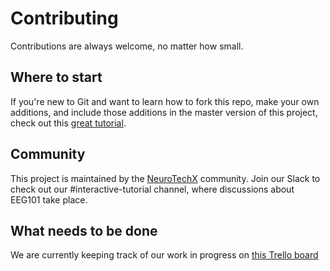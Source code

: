 # Contributing

Contributions are always welcome, no matter how small.

## Where to start

If you're new to Git and want to learn how to fork this repo, make your own additions, and include those additions in the master version of this project, check out this [great tutorial](http://blog.davidecoppola.com/2016/11/howto-contribute-to-open-source-project-on-github/).

## Community 

This project is maintained by the [NeuroTechX](www.neurotechx.com) community. Join our Slack to check out our #interactive-tutorial channel, where discussions about EEG101 take place.

## What needs to be done

We are currently keeping track of our work in progress on [this Trello board](https://trello.com/b/Da3A090M/interactive-eeg-bci-app-tutorial)



